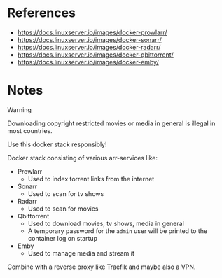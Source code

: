 # References

- https://docs.linuxserver.io/images/docker-prowlarr/
- https://docs.linuxserver.io/images/docker-sonarr/
- https://docs.linuxserver.io/images/docker-radarr/
- https://docs.linuxserver.io/images/docker-qbittorrent/
- https://docs.linuxserver.io/images/docker-emby/

# Notes

> [!WARNING]
> Downloading copyright restricted movies or media in general is illegal in most countries.
>
>  Use this docker stack responsibly!

Docker stack consisting of various arr-services like:

- Prowlarr
  - Used to index torrent links from the internet
- Sonarr
  - Used to scan for tv shows
- Radarr
  - Used to scan for movies
- Qbittorrent
  - Used to download movies, tv shows, media in general
  - A temporary password for the `admin` user will be printed to the container log on startup
- Emby
  - Used to manage media and stream it
 
Combine with a reverse proxy like Traefik and maybe also a VPN.

